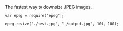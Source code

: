 The fastest way to downsize JPEG images.

```
var epeg = require("epeg");

epeg.resize("./test.jpg", "./output.jpg", 100, 100);
```

